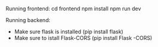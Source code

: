 Running frontend:
cd frontend
npm install
npm run dev


Running backend:
 - Make sure flask is installed (pip install flask)
 - Make sure to istall Flask-CORS (pip install Flask -CORS)
 